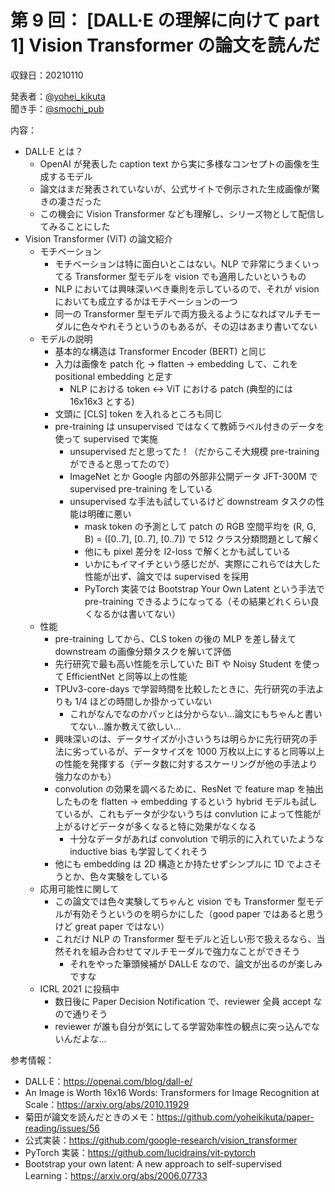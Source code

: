 # 第 9 回： [DALL·E の理解に向けて part 1] Vision Transformer の論文を読んだ

収録日：20210110

発表者：[@yohei_kikuta](https://twitter.com/yohei_kikuta)  
聞き手：[@smochi_pub](https://twitter.com/smochi_pub)

内容：
- DALL·E とは？
  - OpenAI が発表した caption text から実に多様なコンセプトの画像を生成するモデル
  - 論文はまだ発表されていないが、公式サイトで例示された生成画像が驚きの凄さだった
  - この機会に Vision Transformer なども理解し、シリーズ物として配信してみることにした
- Vision Transformer (ViT) の論文紹介
  - モチベーション
    - モチベーションは特に面白いとこはない。NLP で非常にうまくいってる Transformer 型モデルを vision でも適用したいというもの
    - NLP においては興味深いべき乗則を示しているので、それが vision においても成立するかはモチベーションの一つ
    - 同一の Transformer 型モデルで両方扱えるようになればマルチモーダルに色々やれそうというのもあるが、その辺はあまり書いてない
  - モデルの説明
    - 基本的な構造は Transformer Encoder (BERT) と同じ
    - 入力は画像を patch 化 → flatten → embedding して、これを positional embedding と足す
      - NLP における token ↔︎ ViT における patch (典型的には 16x16x3 とする)
    - 文頭に [CLS] token を入れるところも同じ
    - pre-training は unsupervised ではなくて教師ラベル付きのデータを使って supervised で実施
      - unsupervised だと思ってた！（だからこそ大規模 pre-training ができると思ってたので）
      - ImageNet とか Google 内部の外部非公開データ JFT-300M で supervised pre-training をしている
      - unsupervised な手法も試しているけど downstream タスクの性能は明確に悪い
        - mask token の予測として patch の RGB 空間平均を (R, G, B) = ([0..7], [0..7], [0..7]) で 512 クラス分類問題として解く
        - 他にも pixel 差分を l2-loss で解くとかも試している
        - いかにもイマイチという感じだが、実際にこれらでは大した性能が出ず、論文では supervised を採用
        - PyTorch 実装では Bootstrap Your Own Latent という手法で pre-training できるようになってる（その結果どれくらい良くなるかは書いてない）
  - 性能
    - pre-training してから、CLS token の後の MLP を差し替えて downstream の画像分類タスクを解いて評価
    - 先行研究で最も高い性能を示していた BiT や Noisy Student を使って EfficientNet と同等以上の性能
    - TPUv3-core-days で学習時間を比較したときに、先行研究の手法よりも 1/4 ほどの時間しか掛かっていない
      - これがなんでなのかパッとは分からない...論文にもちゃんと書いてない...誰か教えて欲しい...
    - 興味深いのは、データサイズが小さいうちは明らかに先行研究の手法に劣っているが、データサイズを 1000 万枚以上にすると同等以上の性能を発揮する（データ数に対するスケーリングが他の手法より強力なのかも）
    - convolution の効果を調べるために、ResNet で feature map を抽出したものを flatten → embedding するという hybrid モデルも試しているが、これもデータが少ないうちは convlution によって性能が上がるけどデータが多くなると特に効果がなくなる
      - 十分なデータがあれば convolution で明示的に入れていたような inductive bias も学習してくれそう
    - 他にも embedding は 2D 構造とか持たせずシンプルに 1D でよさそうとか、色々実験をしている
  - 応用可能性に関して
    - この論文では色々実験してちゃんと vision でも Transformer 型モデルが有効そうというのを明らかにした（good paper ではあると思うけど great paper ではない）
    - これだけ NLP の Transformer 型モデルと近しい形で扱えるなら、当然それを組み合わせてマルチモーダルで強力なことができそう
      - それをやった筆頭候補が DALL·E なので、論文が出るのが楽しみですな
  - ICRL 2021 に投稿中
    - 数日後に Paper Decision Notification で、reviewer 全員 accept なので通りそう
    - reviewer が誰も自分が気にしてる学習効率性の観点に突っ込んでないんだよな...

参考情報：

- DALL·E：https://openai.com/blog/dall-e/
- An Image is Worth 16x16 Words: Transformers for Image Recognition at Scale：https://arxiv.org/abs/2010.11929
- 菊田が論文を読んだときのメモ：https://github.com/yoheikikuta/paper-reading/issues/56
- 公式実装：https://github.com/google-research/vision_transformer
- PyTorch 実装：https://github.com/lucidrains/vit-pytorch
- Bootstrap your own latent: A new approach to self-supervised Learning：https://arxiv.org/abs/2006.07733
